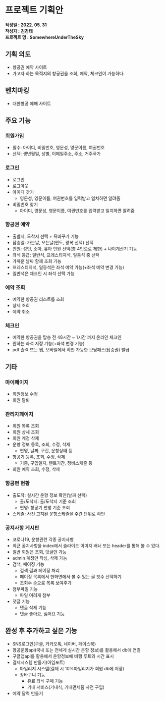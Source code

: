 # 프로젝트 기획안
**작성일 : 2022. 05. 31**  
**작성자 : 김경태**  
**프로젝트 명 :  SomewhereUnderTheSky**

## 기획 의도 
- 항공권 예약 사이트
- 가고자 하는 목적지의 항공권을 조회, 예약, 체크인이 가능하다.

## 벤치마킹
- 대한항공 예매 사이트
  
## 주요 기능
### 회원가입
- 필수: 아이디, 비밀번호, 영문성, 영문이름, 여권번호
- 선택: 생년월일, 성별, 이메일주소, 주소, 거주국가

### 로그인
- 로그인
- 로그아웃
- 아이디 찾기
  - 영문성, 영문이름, 여권번호를 입력받고 일치하면 알려줌
- 비밀번호 찾기
  - 아이디, 영문성, 영문이름, 여권번호를 입력받고 일치하면 알려줌

### 항공권 예약
- 출발지, 도착지 선택 + 뒤바꾸기 기능
- 탑승일: 가는날, 오는날(편도, 왕복 선택) 선택
- 인원: 성인, 소아, 유아 인원 선택(총 4인으로 제한) + 나이계산기 기능
- 좌석 등급: 일반석, 프레스티지석, 일등석 중 선택
- 가까운 날짜 함께 조회 기능
- 프레스티지석, 일등석은 좌석 예약 가능(+좌석 예약 변경 기능)
- 일반석은 체크인 시 좌석 선택 가능

### 예약 조회
- 예약한 항공권 리스트를 조회
- 상세 조회
- 예약 취소

### 체크인
- 예약한 항공권을 탑승 전 48시간 ~ 1시간 까지 온라인 체크인
- 원하는 좌석 지정 기능(+좌석 변경 기능)
- pdf 출력 또는 웹, 모바일에서 확인 가능한 보딩패스(탑승권) 발급

## 기타
### 마이페이지
- 회원정보 수정
- 회원 탈퇴

### 관리자페이지
- 회원 목록 조회
- 회원 상세 조회
- 회원 계정 삭제
- 운항 정보 등록, 조회, 수정, 삭제
  - 편명, 날짜, 구간, 운항상태 등
- 항공기 등록, 조회, 수정, 삭제
  - 기종, 구입일자, 렌트기간, 정비스케줄 등
- 회원 예약 조회, 수정, 삭제

### 항공편 현황
- 출도착: 실시간 운항 정보 확인(날짜 선택)
  - 출/도착지: 출/도착지 기준 조회
  - 편명: 항공기 편명 기준 조회
- 스케줄: 사전 고지된 운항스케줄을 주간 단위로 확인

### 공지사항 게시판
- 코로나19, 운항관련 각종 공지사항
- 최근 공지사항을 index에서 슬라이드 이미지 배너 또는 header를 통해 볼 수 있다.
- 일반 회원은 조회, 댓글만 가능
- admin 계정만 작성, 삭제 가능
- 검색, 페이징 기능
  - 검색 결과 페이징 처리
  - 페이징 목록에서 한화면에서 볼 수 있는 글 갯수 선택하기
  - 조회수 순으로 목록 보여주기
- 첨부파일 기능
  - 파일 여려개 첨부
- 댓글 기능
  - 댓글 삭제 기능
  - 댓글 좋아요, 싫어요 기능

## 완성 후 추가하고 싶은 기능
- SNS로그인(구글, 카카오톡, 네이버, 페이스북)
- 항공운항api(국내 또는 전세계 실시간 운항 정보)를 활용해서 db에 연결
- 구글맵api를 활용해서 운항정보에 비행 루트와 시간 표시
- 결제시스템 만들기(아임포트)
  - 마일리지 시스템(결제 시 10%마일리지가 회원 db에 저장)
  - 장바구니 기능
    - 유료 좌석 구매 기능
    - 기내 서비스(기내식, 기내면세품 사전 구입)
- 예약 달력 만들기